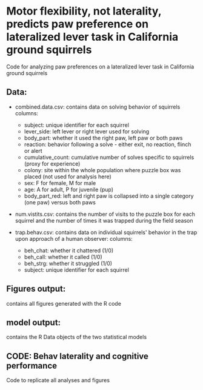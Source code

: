 # Motor flexibility, not laterality, predicts paw preference on lateralized lever task in California ground squirrels
Code for analyzing paw preferences on a lateralized lever task in California ground squirrels


## Data:
- combined.data.csv: contains data on solving behavior of squirrels
  columns:
  - subject: unique identifier for each squirrel
  - lever_side: left lever or right lever used for solving
  - body_part: whether it used the right paw, left paw or both paws
  - reaction: behavior following a solve - either exit, no reaction, flinch or alert
  - cumulative_count: cumulative number of solves specific to squirrels (proxy for experience)
  - colony: site within the whole population where puzzle box was placed (not used for analysis here)
  - sex: F for female, M for male
  - age: A for adult, P for juvenile (pup)
  - body_part_red: left and right paw is collapsed into a single category (one paw) versus both paws
 
- num.vistits.csv: contains the number of visits to the puzzle box for each squirrel and the number of times it was trapped during the field season
- trap.behav.csv: contains data on individual squirrels' behavior in the trap upon approach of a human observer:
  columns:
  - beh_chat: whether it chattered (1/0)
  - beh_call: whether it called (1/0)
  - beh_strg: whether it struggled (1/0)
  - subject: unique identifier for each squirrel
 
## Figures output:
contains all figures generated with the R code

## model output:
contains the R Data objects of the two statistical models

## CODE: Behav laterality and cognitive performance
Code to replicate all analyses and figures
